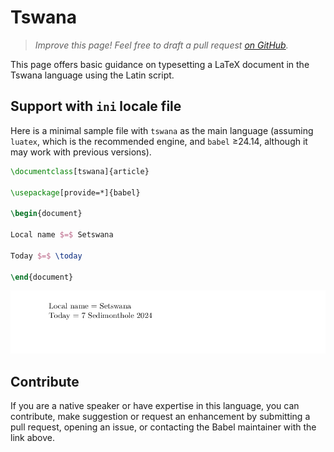 # Tswana

<blockquote>
  <p><em>Improve this page! Feel free to draft a pull request <a href="https://github.com/latex3/babel/tree/docs/docs">on GitHub</a>.</em></p>
</blockquote>

This page offers basic guidance on typesetting a LaTeX document in the
Tswana language using the Latin script.

## Support with `ini` locale file

Here is a minimal sample file with `tswana` as the main language
(assuming `luatex`, which is the recommended engine, and `babel` ≥24.14,
although it may work with previous versions).

```tex
\documentclass[tswana]{article}

\usepackage[provide=*]{babel}

\begin{document}

Local name $=$ Setswana

Today $=$ \today

\end{document}
```

![](../media/locale-tswana.png)

## Contribute

If you are a native speaker or have expertise in this language, you can
contribute, make suggestion or request an enhancement by submitting a
pull request, opening an issue, or contacting the Babel maintainer with
the link above.